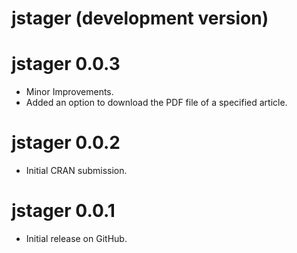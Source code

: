 # jstager (development version)

# jstager 0.0.3

* Minor Improvements.
* Added an option to download the PDF file of a specified article.

# jstager 0.0.2

* Initial CRAN submission.

# jstager 0.0.1

* Initial release on GitHub.
